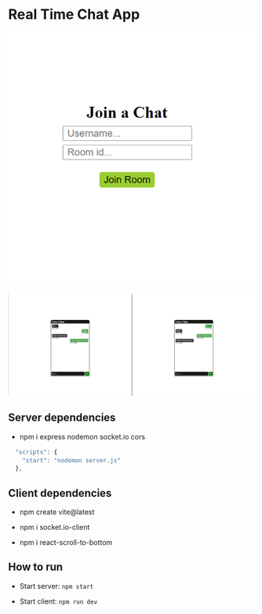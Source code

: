 # Real Time Chat App

<p align="center"><img src="./images/ss1.png" /></p>

<p align="center"><img src="./images/ss2.png" /></p>

## Server dependencies

- npm i express nodemon socket.io cors

```javascript
  "scripts": {
    "start": "nodemon server.js"
  },
```

## Client dependencies

- npm create vite@latest

- npm i socket.io-client

- npm i react-scroll-to-bottom

## How to run

- Start server: `npm start`

- Start client: `npm run dev`
